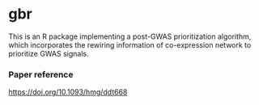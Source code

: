 # gbr
This is an R package implementing a post-GWAS prioritization algorithm, which incorporates the rewiring information of co-expression network to prioritize GWAS signals.

### Paper reference
https://doi.org/10.1093/hmg/ddt668

